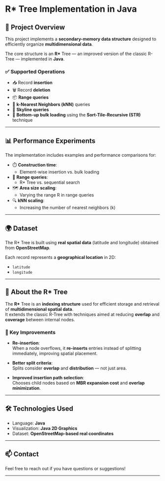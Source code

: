 # R* Tree Implementation in Java

## 📌 Project Overview

This project implements a **secondary-memory data structure** designed to efficiently organize **multidimensional data**.

The core structure is an **R\*** Tree — an improved version of the classic R-Tree — implemented in **Java**.

### ✅ Supported Operations

- 📥 Record **insertion**
- 🗑️ Record **deletion**
- 📦 **Range queries**
- 📍 **k-Nearest Neighbors (kNN)** queries
- 🌄 **Skyline queries**
- 🧱 **Bottom-up bulk loading** using the **Sort-Tile-Recursive (STR)** technique

---

## 📊 Performance Experiments

The implementation includes examples and performance comparisons for:

- ⏱️ **Construction time**:
  - Element-wise insertion vs. bulk loading
- 🧭 **Range queries**:
  - R\* Tree vs. sequential search
- 🗺️ **Area size scaling**:
  - Varying the range R in range queries
- 🔍 **kNN scaling**:
  - Increasing the number of nearest neighbors (k)

---

## 🌍 Dataset

The R\* Tree is built using **real spatial data** (latitude and longitude) obtained from **OpenStreetMap**.

Each record represents a **geographical location** in 2D:
- `latitude`
- `longitude`

---

## 🌲 About the R\* Tree

The **R\*** Tree is an **indexing structure** used for efficient storage and retrieval of **multidimensional spatial data**.  
It extends the classic R-Tree with techniques aimed at reducing **overlap** and **coverage** between internal nodes.

### 🔧 Key Improvements

- **Re-insertion**:  
  When a node overflows, it **re-inserts** entries instead of splitting immediately, improving spatial placement.

- **Better split criteria**:  
  Splits consider **overlap** and **distribution** — not just area.

- **Improved insertion path selection**:  
  Chooses child nodes based on **MBR expansion cost** and **overlap minimization**.

---

## 🛠 Technologies Used

- Language: **Java**
- Visualization: **Java 2D Graphics**
- Dataset: **OpenStreetMap-based real coordinates**

---

## 📫 Contact

Feel free to reach out if you have questions or suggestions!

---

